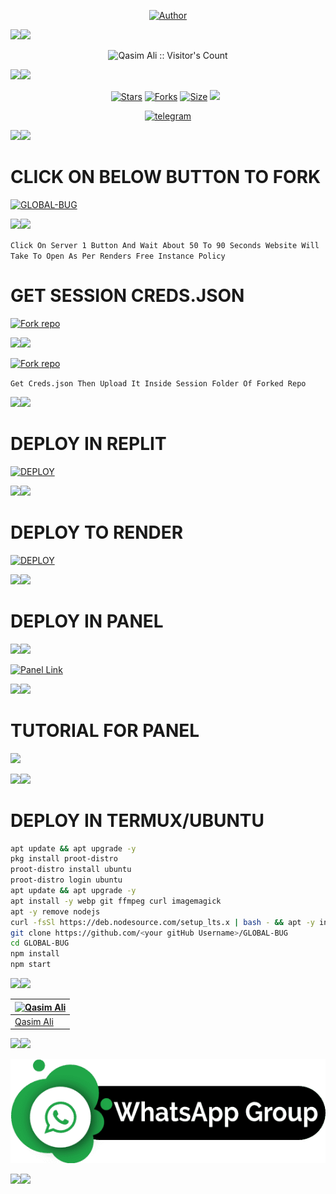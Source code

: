 <p align="center">
<a href="https://github.com/GlobalTechInfo"><img title="Author" src="https://i.ibb.co/pndwXMm/anjay-2.jpg?style=for-the-badge&logo=github"></a>
<p>

 <a><img src='https://i.imgur.com/LyHic3i.gif'/></a><a><img src='https://i.imgur.com/LyHic3i.gif'/></a>
<p align="center">

  
<p align="center"><img src="https://profile-counter.glitch.me/{GLOBAL-BUG}/count.svg" alt="Qasim Ali :: Visitor's Count" /></p>

<a><img src='https://i.imgur.com/LyHic3i.gif'/></a><a><img src='https://i.imgur.com/LyHic3i.gif'/></a>
<p align="center">



<p align="center">
<a href="https://github.com/GlobalTechInfo/GLOBAL-BUG/stargazers/"><img title="Stars" src="https://img.shields.io/github/stars/GlobalTechInfo/GLOBAL-BUG?color=blue&style=flat-square"></a>
<a href="https://github.com/GlobalTechInfo/GLOBAL-BUF/network/members"><img title="Forks" src="https://img.shields.io/github/forks/GlobalTechInfo/GLOBAL-BUG?color=red&style=flat-square"></a>
<a href="https://github.com/GlobalTechInfo/GLOBAL-BUG/"><img title="Size" src="https://img.shields.io/github/repo-size/GlobalTechInfo/GLOBAL-BUG?style=flat-square&color=green"></a>
<a href="https://github.com/GlobalTechInfo/GLOBAL-BUG/graphs/commit-activity"><img height="20" src="https://img.shields.io/badge/Maintained%3F-yes-yellow.svg"></a>&nbsp;&nbsp;
</p>
<p align='center'>
</p>

<p align="center">

  <a aria-label="Join our chats" href="https://t.me/GlobalBotInc" target="_blank">
    <img alt="telegram" src="https://img.shields.io/badge/Join Group-25D366?style=for-the-badge&logo=telegram&logoColor=white" />
  </a>
  

<a><img src='https://i.imgur.com/LyHic3i.gif'/></a><a><img src='https://i.imgur.com/LyHic3i.gif'/></a>
<p align="center">



# CLICK ON BELOW BUTTON TO FORK

<a href="https://github.com/GlobalTechInfo/GLOBAL-BUG/fork"><img title="GLOBAL-BUG" src="https://img.shields.io/badge/FORK-GLOBAL BUG-h?color=yellow&style=for-the-badge&logo=stackshare"></a>


<a><img src='https://i.imgur.com/LyHic3i.gif'/></a><a><img src='https://i.imgur.com/LyHic3i.gif'/></a>
<p align="center">

`Click On Server 1 Button And Wait About 50 To 90 Seconds Website Will Take To Open As Per Renders Free Instance Policy`

 
# GET SESSION CREDS.JSON

<a href='https://globalpair-code.onrender.com/' target="_blank"><img alt='Fork repo' src='https://img.shields.io/badge/PAIRING CODE-1-green?style=for-the-badge&logo=opencv&logoColor=white'/></a>

<a><img src='https://i.imgur.com/LyHic3i.gif'/></a><a><img src='https://i.imgur.com/LyHic3i.gif'/></a>
<p align="center">

<a href='https://replit.com/@tlptrends92/GLOBAL-SESSIONS#main.sh' target="_blank"><img alt='Fork repo' src='https://img.shields.io/badge/PAIRING CODE-2-green?style=for-the-badge&logo=opencv&logoColor=white'/></a>

`Get Creds.json Then Upload It Inside Session Folder Of Forked Repo`

<a><img src='https://i.imgur.com/LyHic3i.gif'/></a><a><img src='https://i.imgur.com/LyHic3i.gif'/></a>
<p align="center">
 
# DEPLOY IN REPLIT


   <a href='https://repl.it/github/GlobalTechInfo/GLOBAL-BUG' target="_blank"><img alt='DEPLOY' src='https://img.shields.io/badge/-REPLIT-orange?style=for-the-badge&logo=replit&logoColor=white'/></a>

<a><img src='https://i.imgur.com/LyHic3i.gif'/></a><a><img src='https://i.imgur.com/LyHic3i.gif'/></a>
<p align="center">
 
 # DEPLOY TO RENDER

<a href='https://dashboard.render.com' target="_blank"><img alt='DEPLOY' src='https://img.shields.io/badge/RENDER-h?color=maroon&style=for-the-badge&logo=render'/></a></p>

<a><img src='https://i.imgur.com/LyHic3i.gif'/></a><a><img src='https://i.imgur.com/LyHic3i.gif'/></a>
<p align="center">
 
   
# DEPLOY IN PANEL
<a><img src='https://i.imgur.com/LyHic3i.gif'/></a><a><img src='https://i.imgur.com/LyHic3i.gif'/></a>
<p align="center">
 
<a href='https://bot-hosting.net/?aff=1097457675723341836' target="_blank"><img alt='Panel Link'
src='https://img.shields.io/badge/HOSTING%20PANEL-blue?style=for-the-badge&logo=Cloudflare&logoColor=white'/></a>

<a><img src='https://i.imgur.com/LyHic3i.gif'/></a><a><img src='https://i.imgur.com/LyHic3i.gif'/></a>
<p align="center">

  # TUTORIAL FOR PANEL
  <a href="https://youtu.be/TWknrXgt3go?si=aoYd-1Col9T8vtgT"><img src="https://img.shields.io/badge/YouTube-ff0000?style=for-the-badge&logo=youtube&logoColor=ff000000&link=https://youtu.be/TWknrXgt3go?si=aoYd-1Col9T8vtgT" /><br>

  <a><img src='https://i.imgur.com/LyHic3i.gif'/></a><a><img src='https://i.imgur.com/LyHic3i.gif'/></a>
<p align="center">

# DEPLOY IN TERMUX/UBUNTU
```bash
apt update && apt upgrade -y
pkg install proot-distro
proot-distro install ubuntu
proot-distro login ubuntu
apt update && apt upgrade -y
apt install -y webp git ffmpeg curl imagemagick
apt -y remove nodejs
curl -fsSl https://deb.nodesource.com/setup_lts.x | bash - && apt -y install nodejs
git clone https://github.com/<your gitHub Username>/GLOBAL-BUG
cd GLOBAL-BUG
npm install
npm start
```
<a><img src='https://i.imgur.com/LyHic3i.gif'/></a><a><img src='https://i.imgur.com/LyHic3i.gif'/></a>
<p align="center">

| [![Qasim Ali](https://github.com/GlobalTechInfo.png?size=100)](https://github.com/GlobalTechInfo) |
| --- |
| [Qasim Ali](https://github.com/GlobalTechInfo) |

<a><img src='https://i.imgur.com/LyHic3i.gif'/></a><a><img src='https://i.imgur.com/LyHic3i.gif'/></a>
<p align="center">


[![JOIN WHATSAPP CHANNEL](https://raw.githubusercontent.com/Neeraj-x0/Neeraj-x0/main/photos/suddidina-join-whatsapp.png)](https://whatsapp.com/channel/0029VagJIAr3bbVBCpEkAM07)

<a><img src='https://i.imgur.com/LyHic3i.gif'/></a><a><img src='https://i.imgur.com/LyHic3i.gif'/></a>
<p align="center">


  
